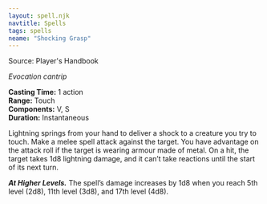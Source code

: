 ```yaml
---
layout: spell.njk
navtitle: Spells
tags: spells
neame: "Shocking Grasp"
---
```

Source: Player's Handbook

_Evocation cantrip_

**Casting Time:** 1 action  
**Range:** Touch  
**Components:** V, S  
**Duration:** Instantaneous

Lightning springs from your hand to deliver a shock to a creature you try to touch. Make a melee spell attack against the target. You have advantage on the attack roll if the target is wearing armour made of metal. On a hit, the target takes 1d8 lightning damage, and it can’t take reactions until the start of its next turn.

**_At Higher Levels._** The spell’s damage increases by 1d8 when you reach 5th level (2d8), 11th level (3d8), and 17th level (4d8).
